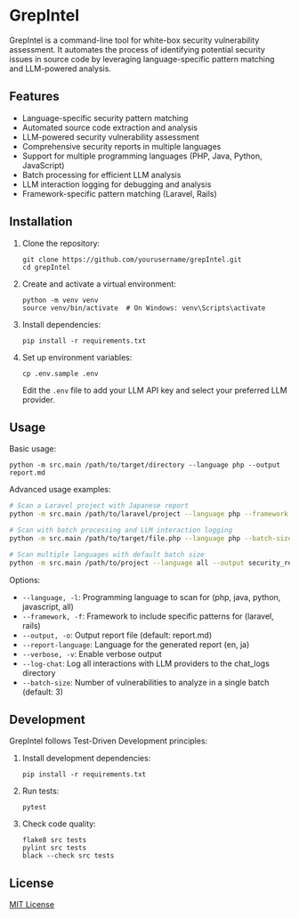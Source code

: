 # GrepIntel

GrepIntel is a command-line tool for white-box security vulnerability assessment. It automates the process of identifying potential security issues in source code by leveraging language-specific pattern matching and LLM-powered analysis.

## Features

- Language-specific security pattern matching
- Automated source code extraction and analysis
- LLM-powered security vulnerability assessment
- Comprehensive security reports in multiple languages
- Support for multiple programming languages (PHP, Java, Python, JavaScript)
- Batch processing for efficient LLM analysis
- LLM interaction logging for debugging and analysis
- Framework-specific pattern matching (Laravel, Rails)

## Installation

1. Clone the repository:
   ```
   git clone https://github.com/yourusername/grepIntel.git
   cd grepIntel
   ```

2. Create and activate a virtual environment:
   ```
   python -m venv venv
   source venv/bin/activate  # On Windows: venv\Scripts\activate
   ```

3. Install dependencies:
   ```
   pip install -r requirements.txt
   ```

4. Set up environment variables:
   ```
   cp .env.sample .env
   ```
   Edit the `.env` file to add your LLM API key and select your preferred LLM provider.

## Usage

Basic usage:

```
python -m src.main /path/to/target/directory --language php --output report.md
```

Advanced usage examples:

```bash
# Scan a Laravel project with Japanese report
python -m src.main /path/to/laravel/project --language php --framework laravel --report-language ja --output laravel_report.md

# Scan with batch processing and LLM interaction logging
python -m src.main /path/to/target/file.php --language php --batch-size 5 --log-chat --verbose

# Scan multiple languages with default batch size
python -m src.main /path/to/project --language all --output security_report.md
```

Options:

- `--language, -l`: Programming language to scan for (php, java, python, javascript, all)
- `--framework, -f`: Framework to include specific patterns for (laravel, rails)
- `--output, -o`: Output report file (default: report.md)
- `--report-language`: Language for the generated report (en, ja)
- `--verbose, -v`: Enable verbose output
- `--log-chat`: Log all interactions with LLM providers to the chat_logs directory
- `--batch-size`: Number of vulnerabilities to analyze in a single batch (default: 3)

## Development

GrepIntel follows Test-Driven Development principles:

1. Install development dependencies:
   ```
   pip install -r requirements.txt
   ```

2. Run tests:
   ```
   pytest
   ```

3. Check code quality:
   ```
   flake8 src tests
   pylint src tests
   black --check src tests
   ```

## License

[MIT License](LICENSE)
